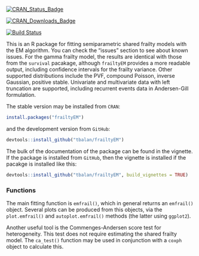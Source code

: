 
<!-- README.md is generated from README.Rmd. Please edit that file -->

[![CRAN\_Status\_Badge](https://www.r-pkg.org/badges/version/frailtyEM)](https://cran.r-project.org/package=frailtyEM)

[![CRAN\_Downloads\_Badge](https://cranlogs.r-pkg.org/badges/frailtyEM)](http://cran.rstudio.com/web/packages/frailtyEM/index.html)

[![Build
Status](https://travis-ci.org/tbalan/frailtyEM.svg?branch=master)](https://travis-ci.org/tbalan/frailtyEM)

This is an R package for fitting semiparametric shared frailty models
with the EM algorithm. You can check the “issues” section to see about
known issues. For the gamma frailty model, the results are identical
with those from the `survival` pacakage, although `frailtyEM` provides a
more readable output, including confidence intervals for the frailty
variance. Other supported distributions include the PVF, compound
Poisson, inverse Gaussian, positive stable. Univariate and multivariate
data with left truncation are supported, including recurrent events data
in Andersen-Gill formulation.

The stable version may be installed from `CRAN`:

``` r
install.packages("frailtyEM")
```

and the development version from `GitHub`:

``` r
devtools::install_github("tbalan/frailtyEM")
```

The bulk of the documentation of the package can be found in the
vignette. If the package is installed from `GitHub`, then the vignette
is installed if the pacakge is installed like this:

``` r
devtools::install_github("tbalan/frailtyEM", build_vignettes = TRUE)
```

### Functions

The main fitting function is `emfrail()`, which in general returns an
`emfrail()` object. Several plots can be produced from this objects, via
the `plot.emfrail()` and `autoplot.emfrail()` methods (the latter using
`ggplot2`).

Another useful tool is the Commenges-Andersen score test for
heterogeneity. This test does not require estimating the shared frailty
model. The `ca_test()` function may be used in conjunction with a
`coxph` object to calculate this.
